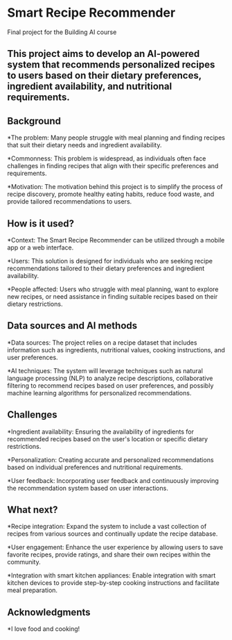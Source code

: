 # Smart Recipe Recommender

Final project for the Building AI course

## This project aims to develop an AI-powered system that recommends personalized recipes to users based on their dietary preferences, ingredient availability, and nutritional requirements.

## Background

*The problem: Many people struggle with meal planning and finding recipes that suit their dietary needs and ingredient availability.

*Commonness: This problem is widespread, as individuals often face challenges in finding recipes that align with their specific preferences and requirements.

*Motivation: The motivation behind this project is to simplify the process of recipe discovery, promote healthy eating habits, reduce food waste, and provide tailored recommendations to users.


## How is it used?

*Context: The Smart Recipe Recommender can be utilized through a mobile app or a web interface.

*Users: This solution is designed for individuals who are seeking recipe recommendations tailored to their dietary preferences and ingredient availability.

*People affected: Users who struggle with meal planning, want to explore new recipes, or need assistance in finding suitable recipes based on their dietary restrictions.

## Data sources and AI methods

*Data sources: The project relies on a recipe dataset that includes information such as ingredients, nutritional values, cooking instructions, and user preferences.

*AI techniques: The system will leverage techniques such as natural language processing (NLP) to analyze recipe descriptions, collaborative filtering to recommend recipes based on user preferences, and possibly machine learning algorithms for personalized recommendations.

## Challenges

*Ingredient availability: Ensuring the availability of ingredients for recommended recipes based on the user's location or specific dietary restrictions.

*Personalization: Creating accurate and personalized recommendations based on individual preferences and nutritional requirements.

*User feedback: Incorporating user feedback and continuously improving the recommendation system based on user interactions.

## What next?

*Recipe integration: Expand the system to include a vast collection of recipes from various sources and continually update the recipe database.

*User engagement: Enhance the user experience by allowing users to save favorite recipes, provide ratings, and share their own recipes within the community.

*Integration with smart kitchen appliances: Enable integration with smart kitchen devices to provide step-by-step cooking instructions and facilitate meal preparation.

## Acknowledgments

*I love food and cooking!
